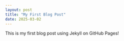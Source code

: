 ```yaml
---
layout: post
title: "My First Blog Post"
date: 2025-03-02
---
```


This is my first blog post using Jekyll on GitHub Pages!
